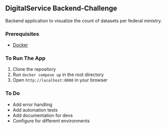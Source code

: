 ## DigitalService Backend-Challenge
Backend application to visualize the count of datasets per federal ministry.

### Prerequisites
- [Docker](https://docs.docker.com/engine/install/)

### To Run The App
1. Clone the repository
2. Run `docker compose up` in the root directory
3. Open `http://localhost:8000` in your browser

### To Do
- Add error handling
- Add automation tests
- Add documentation for devs
- Configure for different environments